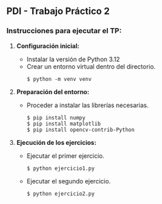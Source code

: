 ## PDI - Trabajo Práctico 2

### Instrucciones para ejecutar el TP:

1. **Configuración inicial:**
   - Instalar la versión de Python 3.12
   - Crear un entorno virtual dentro del directorio.
     ```
     $ python -m venv venv
     ```

2. **Preparación del entorno:**

   - Proceder a instalar las librerías necesarias.
     ```
     $ pip install numpy
     $ pip install matplotlib
     $ pip install opencv-contrib-Python
     ```

3. **Ejecución de los ejercicios:**

   - Ejecutar el primer ejercicio.
     ```
     $ python ejercicio1.py
     ```
   - Ejecutar el segundo ejercicio.
     ```
     $ python ejercicio2.py
     ```
